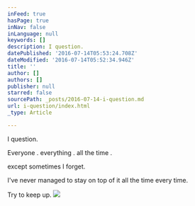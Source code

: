 ```yaml
---
inFeed: true
hasPage: true
inNav: false
inLanguage: null
keywords: []
description: I question.
datePublished: '2016-07-14T05:53:24.708Z'
dateModified: '2016-07-14T05:52:34.946Z'
title: ''
author: []
authors: []
publisher: null
starred: false
sourcePath: _posts/2016-07-14-i-question.md
url: i-question/index.html
_type: Article

---
```

I question.

Everyone . everything . all the time . 

except sometimes I forget.

I've never managed to stay on top of it all the time every time.

Try to keep up.
![](https://the-grid-user-content.s3-us-west-2.amazonaws.com/22e08ca8-2e97-4db9-925f-fbc4d14605d8.jpg)
